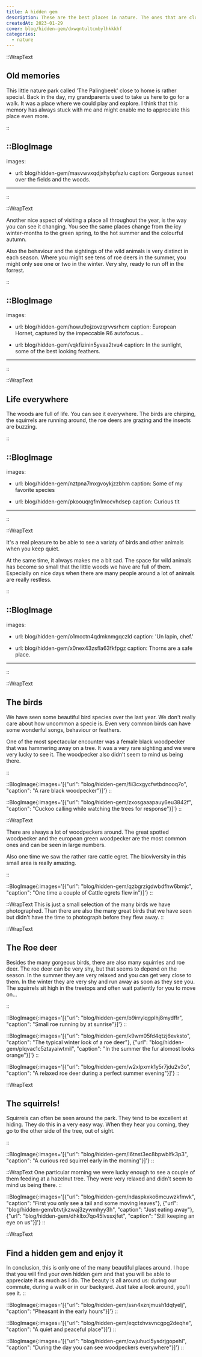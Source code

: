 ```yaml
---
title: A hidden gem
description: These are the best places in nature. The ones that are close to home. The places where you stroll on a regular evening. Where you know every little path and every tree. Where you can go to clear your mind after a long day of work and just be. Take a look with me at some of my favourite moments in the small woods close to my home.
createdAt: 2023-01-29
cover: blog/hidden-gem/dxwqntultcmbylhkkkhf
categories:
  - nature
---
```


::WrapText

<h2 class="font-theme mb-6 text-3xl font-bold tracking-wide">Old memories</h2>

<p>
  This little nature park called 'The Palingbeek' close to home is rather
  special. Back in the day, my grandparents used to take us here to go for a
  walk. It was a place where we could play and explore. I think that this memory
  has always stuck with me and might enable me to appreciate this place even
  more.
</p>
::

<!-- prettier-ignore -->
::BlogImage
---

images:

- url: blog/hidden-gem/masvwvxqdjxhybpfszlu
  caption: Gorgeous sunset over the fields and the woods.

---

::

::WrapText

<p>
  Another nice aspect of visiting a place all throughout the year, is the way
  you can see it changing. You see the same places change from the icy
  winter-months to the green spring, to the hot summer and the colourful autumn.
</p>
</p>
  Also the behaviour and the sightings of the wild animals is very distinct in
  each season. Where you might see tens of roe deers in the summer, you might
  only see one or two in the winter. Very shy, ready to run off in the forrest.
</p>
::

<!-- prettier-ignore -->
::BlogImage
---

images:

- url: blog/hidden-gem/howu9ojzovzqrvvsrhcm
  caption: European Hornet, captured by the impeccable R6 autofocus...

- url: blog/hidden-gem/vqkfizinin5yvaa2tvu4
  caption: In the sunlight, some of the best looking feathers.

---

::

::WrapText

<h2 class="font-theme mb-6 text-3xl font-bold tracking-wide">Life everywhere</h2>

<p>
  The woods are full of life. You can see it everywhere. The birds are chirping,
  the squirrels are running around, the roe deers are grazing and the insects
  are buzzing.
</p>
::

<!-- prettier-ignore -->
::BlogImage
---

images:

- url: blog/hidden-gem/nztpna7mxgvoykjzzbhm
  caption: Some of my favorite species

- url: blog/hidden-gem/pkoouqrgfm1mocvhdsep
  caption: Curious tit

---

::

::WrapText

<p>It's a real pleasure to be able to see a variaty of birds and other animals when you keep quiet.</p>
<p>At the same time, it always makes me a bit sad. The space for wild animals has become so small that the little woods we have are full of them. Especially on nice days when there are many people around a lot of animals are really restless.</p>
::

<!-- prettier-ignore -->
::BlogImage
---

images:

- url: blog/hidden-gem/o1mcctn4qdmknmgqczld
  caption: 'Un lapin, chef.'

- url: blog/hidden-gem/x0nex43zsfla63fkfpgz
  caption: Thorns are a safe place.

---

::

::WrapText

<h2 class="font-theme mb-6 text-3xl font-bold tracking-wide">
  The birds
</h2>

<p>
  We have seen some beautiful bird species over the last year. We don't really care about how uncommon a specie is. Even very common birds can have some wonderful songs, behaviour or feathers.
</p>

<p>
  One of the most spectacular encounter was a female black woodpecker that was hammering away on a tree. It was a very rare sighting and we were very lucky to see it. The woodpecker also didn't seem to mind us being there.
</p>

::

::BlogImage{:images='[{"url": "blog/hidden-gem/fii3cxgycfwtbdnooq7o", "caption": "A rare black woodpecker"}]'}
::

::BlogImage{:images='[{"url": "blog/hidden-gem/zxosgaaapauy6eu3842f", "caption": "Cuckoo calling while watching the trees for response"}]'}
::

::WrapText

<p class="mb-6">
  There are always a lot of woodpeckers around. The great spotted woodpecker and the european green woodpecker are the most common ones and can be seen in large numbers.
</p>

<p class="">
  Also one time we saw the rather rare cattle egret. The bioviversity in this small area is really amazing.
</p>
::

::BlogImage{:images='[{"url": "blog/hidden-gem/qzbgrzigdwbdfhw6bmjc", "caption": "One time a couple of Cattle egrets flew in"}]'}
::

::WrapText
This is just a small selection of the many birds we have photographed. Than there are also the many great birds that we have seen but didn't have the time to photograph before they flew away.
::

::WrapText

<h2 class="font-theme mb-6 text-3xl font-bold tracking-wide">
  The Roe deer
</h2>

Besides the many gorgeous birds, there are also many squirrles and roe deer. The roe deer can be very shy, but that seems to depend on the season. In the summer they are very relaxed and you can get very close to them. In the winter they are very shy and run away as soon as they see you. The squirrels sit high in the treetops and often wait patiently for you to move on...

::

::BlogImage{:images='[{"url": "blog/hidden-gem/b9irrylqgplhj8mydffr", "caption": "Small roe running by at sunrise"}]'}
::

::BlogImage{:images='[{"url": "blog/hidden-gem/k9wm05fd4qtzj6evksto", "caption": "The typical winter look of a roe deer"}, {"url": "blog/hidden-gem/plqvac1c5ztayaiwtmil", "caption": "In the summer the fur alomost looks orange"}]'}
::

::BlogImage{:images='[{"url": "blog/hidden-gem/w2xlpxmk1y5r7jdu2v3o", "caption": "A relaxed roe deer during a perfect summer evening"}]'}
::

::WrapText

<h2 class="font-theme mb-6 text-3xl font-bold tracking-wide">
  The squirrels!
</h2>
<p>
Squirrels can often be seen around the park. They tend to be excellent at hiding. They do this in a very easy way. When they hear you coming, they go to the other side of the tree, out of sight.
</p>
::

::BlogImage{:images='[{"url": "blog/hidden-gem/l6tnst3ec8bpwblfk3p3", "caption": "A curious red squirrel early in the morning"}]'}
::

::WrapText
One particular morning we were lucky enough to see a couple of them feeding at a hazelnut tree. They were very relaxed and didn't seem to mind us being there.
::

::BlogImage{:images='[{"url": "blog/hidden-gem/ndaspkxko6mcuwzkfmvk", "caption": "First you only see a tail and some moving leaves"}, {"url": "blog/hidden-gem/btvtjkzwaj3zywmhyy3h", "caption": "Just eating away"}, {"url": "blog/hidden-gem/dhklbx7qo45lvssxjfet", "caption": "Still keeping an eye on us"}]'}
::

::WrapText

<h2 class="font-theme mb-6 text-3xl font-bold tracking-wide">
  Find a hidden gem and enjoy it
</h2>

In conclusion, this is only one of the many beautiful places around.
I hope that you will find your own hidden gem and that you will be able to appreciate it as much as I do. The beauty is all around us: during our commute, during a walk or in our backyard. Just take a look around, you'll see it.
::

::BlogImage{:images='[{"url": "blog/hidden-gem/ssn4xznjmush1dqtyelj", "caption": "Pheasant in the early hours"}]'}
::

::BlogImage{:images='[{"url": "blog/hidden-gem/eqctxhvsvncgpg2deqhe", "caption": "A quiet and peaceful place"}]'}
::

::BlogImage{:images='[{"url": "blog/hidden-gem/cwjuhucl5ysdrjgopehl", "caption": "During the day you can see woodpeckers everywhere"}]'}
::
